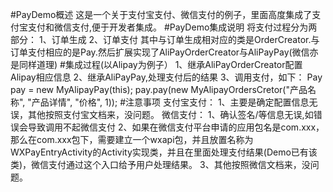 #PayDemo概述
这是一个关于支付宝支付、微信支付的例子，里面高度集成了支付宝支付和微信支付,便于开发者集成。
#PayDemo集成说明
将支付过程分为两部分：
1、订单生成
2、订单支付
其中与订单生成相对应的类是OrderCreator.与订单支付相应的是Pay.然后扩展实现了AliPayOrderCreator与AliPayPay(微信亦是同样道理)
#集成过程(以Alipay为例子）
1、继承AliPayOrderCreator配置Alipay相应信息
2、继承AliPayPay,处理支付后的结果
3、调用支付，如下：
	 Pay pay = new MyAlipayPay(this);
     pay.pay(new MyAlipayOrdersCretor("产品名称", "产品详情", "价格", 1));
#注意事项
支付宝支付：
1、主要是确定配置信息无误，其他按照支付宝文档来，没问题。
微信支付：
1、确认签名/等信息无误,如错误会导致调用不起微信支付
2、如果在微信支付平台申请的应用包名是com.xxx，那么在com.xxx包下，需要建立一个wxapi包，并且放置名称为WXPayEntryActivity的Activity实现类，并且在里面处理支付结果(Demo已有该类)，微信支付通过这个入口给予用户处理结果。
3、其他按照微信文档来，没问题。
